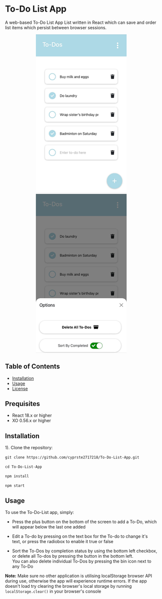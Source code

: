 # To-Do List App
A web-based To-Do List App List written in React which can save and order list items which persist between browser sessions.

<div align='center' >
  <img src="./image/screenshot1.jpg" alt="Screenshot of To-Do List Web app on mobile viewport" width="300"/>
  <img src="./image/screenshot2.jpg" alt="Screenshot of To-Do List Web app options modal on mobile viewport" width="300"/>
</div>

## Table of Contents

- [Installation](#installation)
- [Usage](#usage)
- [License](https://github.com/cyprste2717218/To-Do-List-App?tab=MIT-1-ov-file)

## Prequisites

- React 18.x or higher
- XO 0.56.x or higher

## Installation

1). Clone the repository:

```git clone https://github.com/cyprste2717218/To-Do-List-App.git```

```cd To-Do-List-App```

```npm install```

```npm start```

## Usage

To use the To-Do-List app, simply:

- Press the plus button on the bottom of the screen to add a To-Do, which will appear below the last one added

- Edit a To-do by pressing on the text box for the To-do to change it's text, or press the radiobox to enable it true or false

- Sort the To-Dos by completion status by using the bottom left checkbox, or delete all To-dos by pressing the button in the bottom left. <br>
You can also delete individual To-Dos by pressing the bin icon next to any To-Do


**Note:** 
Make sure no other application is utilising localStorage browser API during use, otherwise the app will experience runtime errors.
If the app doesn't load try clearing the browser's local storage by running ```localStorage.clear()``` in your browser's console
